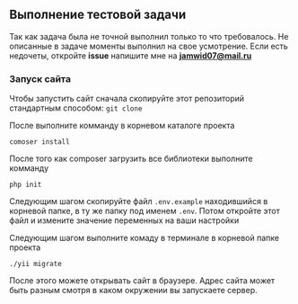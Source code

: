 ## Выполнение тестовой задачи
Так как задача была не точной выполнил только то что требовалось. Не описанные в задаче моменты выполнил на свое усмотрение. Если есть недочеты, откройте **issue** напишите мне на **jamwid07@mail.ru**

### Запуск сайта
Чтобы запустить сайт сначала скопируйте этот репозиторий стандартным способом: `git clone`

После выполните комманду в корневом каталоге проекта
```
comoser install
```
После того как composer загрузить все библиотеки выполните комманду
```
php init
```
Следующим шагом скопируйте файл `.env.example` находившийся в корневой папке, в ту же папку под именем `.env`. Потом откройте этот файл и измените значение переменных на ваши настройки

Следующим шагом выполните комаду в терминале в корневой папке проекта 
```
./yii migrate
```
После этого можете открывать сайт в браузере. Адрес сайта может быть разным смотря в каком окружении вы запускаете сервер.